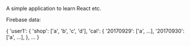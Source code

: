 A simple application to learn React etc.


Firebase data:

{
  'user1': {
    'shop': ['a', 'b', 'c', 'd'],
    'cal': {
      '20170929': ['a', ...],
      '20170930': ['a', ...],
    },
  ...
}
